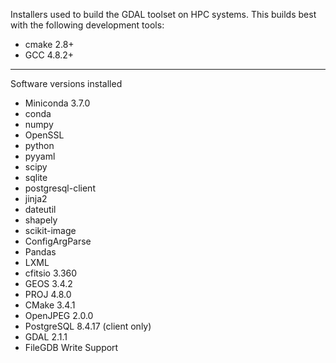 Installers used to build the GDAL toolset on HPC systems. This builds best with the following development tools:

* cmake 2.8+  
* GCC 4.8.2+

---

Software versions installed

* Miniconda 3.7.0  
 * conda   
 * numpy   
 * OpenSSL  
 * python 
 * pyyaml  
 * scipy   
 * sqlite   
 * postgresql-client 
 * jinja2  
 * dateutil 
 * shapely
 * scikit-image
 * ConfigArgParse
 * Pandas
 * LXML
* cfitsio 3.360  
* GEOS 3.4.2  
* PROJ 4.8.0  
* CMake 3.4.1
* OpenJPEG 2.0.0  
* PostgreSQL 8.4.17 (client only)
* GDAL 2.1.1 
* FileGDB Write Support
